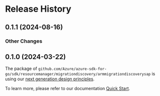 # Release History

## 0.1.1 (2024-08-16)
### Other Changes


## 0.1.0 (2024-03-22)

The package of `github.com/Azure/azure-sdk-for-go/sdk/resourcemanager/migrationdiscovery/armmigrationdiscoverysap` is using our [next generation design principles](https://azure.github.io/azure-sdk/general_introduction.html).

To learn more, please refer to our documentation [Quick Start](https://aka.ms/azsdk/go/mgmt).